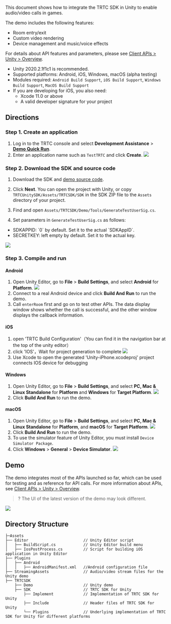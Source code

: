 This document shows how to integrate the TRTC SDK in Unity to enable audio/video calls in games.

The demo includes the following features:
- Room entry/exit
- Custom video rendering
- Device management and music/voice effects


For details about API features and parameters, please see [Client APIs > Unity > Overview](https://intl.cloud.tencent.com/document/product/647/40139).
- Unity 2020.2.1f1c1 is recommended.
- Supported platforms: Android, iOS, Windows, macOS (alpha testing)
- Modules required: `Android Build Support`, `iOS Build Support`, `Windows Build Support`, `MacOS Build Support`
- If you are developing for iOS, you also need:
  - Xcode 11.0 or above
  - A valid developer signature for your project

## Directions
[](id:step1)
### Step 1. Create an application
1. Log in to the TRTC console and select **Development Assistance** > **[Demo Quick Run](https://console.cloud.tencent.com/trtc/quickstart)**.
2. Enter an application name such as `TestTRTC` and click **Create**.
![](https://main.qcloudimg.com/raw/7178fb5203b8c1ad9eb4a3b7a3c008d7.png)

[](id:step2)
### Step 2. Download the SDK and source code
1. Download the SDK and [demo source code](https://github.com/tencentyun/TRTCUnitySDK/tree/english).
2. Click **Next**. You can open the project with Unity, or copy `TRTCUnitySDK/Assets/TRTCSDK/SDK` in the SDK ZIP file to the `Assets` directory of your project.

3. Find and open `Assets/TRTCSDK/Demo/Tools/GenerateTestUserSig.cs`.
4. Set parameters in `GenerateTestUserSig.cs` as follows:
  <ul><li>SDKAPPID: `0` by default. Set it to the actual `SDKAppID`.</li>
  <li>SECRETKEY: left empty by default. Set it to the actual key.</li></ul> 
	<img src="https://main.qcloudimg.com/raw/4dad4541a4a0d400441e9cd75c07ba1e.png"/>

[](id:step3)
### Step 3. Compile and run
#### Android
1. Open Unity Editor, go to **File** > **Build Settings**, and select **Android** for **Platform**.
![](https://main.qcloudimg.com/raw/4464eb891829e3505a59c8ec00cc2414.png)
2. Connect to a real Android device and click **Build And Run** to run the demo.
3. Call `enterRoom` first and go on to test other APIs. The data display window shows whether the call is successful, and the other window displays the callback information.

#### iOS
1. open 'TRTC Build Configuration'（You can find it in the navigation bar at the top of the unity editor）
2. click 'IOS'，Wait for project generation to complete
![](https://imgcache.qq.com/operation/dianshi/other/ios-en.a177d686f175b086b565565c66e35b9a07accaed.png)
3. Use Xcode to open the generated 'Unity-iPhone.xcodeproj' project connects IOS device for debugging

#### Windows
1. Open Unity Editor, go to **File** > **Build Settings**, and select **PC, Mac & Linux Standalone** for **Platform** and **Windows** for **Target Platform**.
![](https://main.qcloudimg.com/raw/580764f661c06cf71c4952727c409c5e.png)
2. Click **Build And Run** to run the demo.

#### macOS
1. Open Unity Editor, go to **File** > **Build Settings**, and select **PC, Mac & Linux Standalone** for **Platform**, and **macOS** for **Target Platform**.
![](https://main.qcloudimg.com/raw/6f3f9c21aa9eeadd7a4e3be377b2a6b3.png)
2. Click **Build And Run** to run the demo.
3. To use the simulator feature of Unity Editor, you must install `Device Simulator Package`.
4. Click **Windows** > **General** > **Device Simulator**.
![](https://main.qcloudimg.com/raw/79f707b89553528956a888f48b4d4d6d.png)


[](id:demo)
## Demo
The demo integrates most of the APIs launched so far, which can be used for testing and as reference for API calls. For more information about APIs, see [Client APIs > Unity > Overview](https://intl.cloud.tencent.com/document/product/647/40139).
>? The UI of the latest version of the demo may look different.

![](https://main.qcloudimg.com/raw/2ce3ab51c6fdc843c1e8b086b55840c0.png)

## Directory Structure
```
├─Assets
├── Editor                        // Unity Editor script
│   ├── BuildScript.cs            // Unity Editor build menu
│   ├── IosPostProcess.cs         // Script for building iOS application in Unity Editor
├── Plugins
│   ├── Android                   
│   │   ├── AndroidManifest.xml   //Android configuration file
├── StreamingAssets               // Audio/video stream files for the Unity demo
├── TRTCSDK
    ├── Demo                      // Unity demo
    ├── SDK                       // TRTC SDK for Unity
        ├── Implement             // Implementation of TRTC SDK for Unity
        ├── Include               // Header files of TRTC SDK for Unity
        └── Plugins               // Underlying implementation of TRTC SDK for Unity for different platforms
            
```
